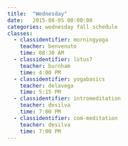 ```yaml
---
title:  "Wednesday"
date:   2015-08-05 00:00:00
categories: wednesday fall schedule
classes:
  - classidentifier: morningyoga
    teacher: benvenuto
    time: 08:30 AM
  - classidentifier: lotus7
    teacher: burnham
    time: 4:00 PM
  - classidentifier: yogabasics
    teacher: delavega
    time: 5:15 PM
  - classidentifier: intromeditation
    teacher: desilva
    time: 7:00 PM
  - classidentifier: com-meditation
    teacher: desilva
    time: 7:00 PM
---
```

